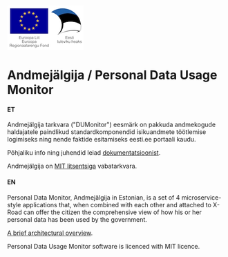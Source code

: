 ![EL Regionaalarengu Fond](doc/img/EL_Regionaalarengu_Fond_horisontaalne.jpg)

Andmejälgija / Personal Data Usage Monitor
=====================

#### ET

Andmejälgija tarkvara ("DUMonitor") eesmärk on pakkuda andmekogude haldajatele paindlikud standardkomponendid 
isikuandmete töötlemise logimiseks ning nende faktide esitamiseks eesti.ee portaali kaudu.

Põhjaliku info ning juhendid leiad [dokumentatsioonist](doc/README.md).

Andmejälgija on [MIT litsentsiga](LICENSE.txt) vabatarkvara.

#### EN

Personal Data Monitor, Andmejälgija in Estonian, is a set of 4 microservice-style applications that, when combined with each other and attached to X-Road can offer the citizen the comprehensive view of how his or her personal data has been used by the government.

[A brief architectural overview](https://github.com/e-gov/AJ/blob/master/preliminary/Overview.md).

Personal Data Usage Monitor software is licenced with MIT licence.
